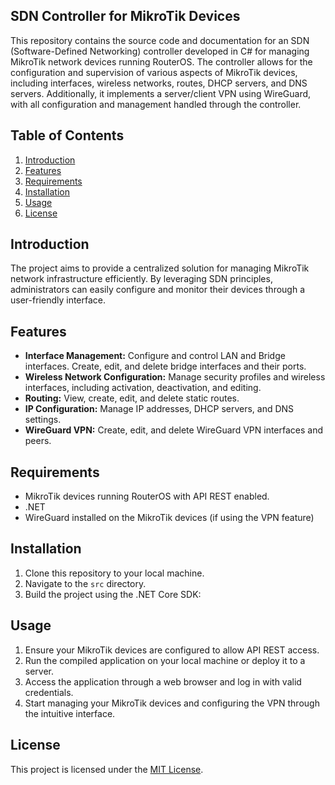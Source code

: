 ## SDN Controller for MikroTik Devices

This repository contains the source code and documentation for an SDN (Software-Defined Networking) controller developed in C# for managing MikroTik network devices running RouterOS. The controller allows for the configuration and supervision of various aspects of MikroTik devices, including interfaces, wireless networks, routes, DHCP servers, and DNS servers. Additionally, it implements a server/client VPN using WireGuard, with all configuration and management handled through the controller.

## Table of Contents

1. [Introduction](#introduction)
2. [Features](#features)
3. [Requirements](#requirements)
4. [Installation](#installation)
5. [Usage](#usage)
6. [License](#license)

## Introduction

The project aims to provide a centralized solution for managing MikroTik network infrastructure efficiently. By leveraging SDN principles, administrators can easily configure and monitor their devices through a user-friendly interface.

## Features

- **Interface Management:** Configure and control LAN and Bridge interfaces. Create, edit, and delete bridge interfaces and their ports.
- **Wireless Network Configuration:** Manage security profiles and wireless interfaces, including activation, deactivation, and editing.
- **Routing:** View, create, edit, and delete static routes.
- **IP Configuration:** Manage IP addresses, DHCP servers, and DNS settings.
- **WireGuard VPN:** Create, edit, and delete WireGuard VPN interfaces and peers.

## Requirements

- MikroTik devices running RouterOS with API REST enabled.
- .NET
- WireGuard installed on the MikroTik devices (if using the VPN feature)

## Installation

1. Clone this repository to your local machine.
2. Navigate to the `src` directory.
3. Build the project using the .NET Core SDK:


## Usage

1. Ensure your MikroTik devices are configured to allow API REST access.
2. Run the compiled application on your local machine or deploy it to a server.
3. Access the application through a web browser and log in with valid credentials.
4. Start managing your MikroTik devices and configuring the VPN through the intuitive interface.

## License

This project is licensed under the [MIT License](LICENSE).
